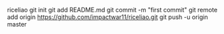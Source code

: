 riceliao
git init
git add README.md
git commit -m "first commit"
git remote add origin https://github.com/impactwar11/riceliao.git
git push -u origin master
